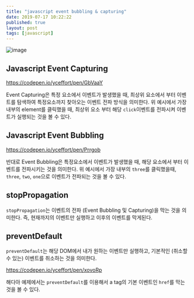 ```yaml
---
title: "javascript event bubbling & capturing"
date: 2019-07-17 10:22:22
published: true
layout: post
tags: [javascript]
---
```


![image](https://miro.medium.com/max/1200/1*Et5UjVPGLfF1L43T7ErrxQ.png)

## Javascript Event Capturing

https://codepen.io/yceffort/pen/GbVaaY

Event Capturing은 특정 요소에서 이벤트가 발생했을 때, 최상위 요소에서 부터 이벤트를 탐색하여 특정요소까지 찾아오는 이벤트 전파 방식을 의미한다. 위 예시에서 가장 내부의 element를 클릭했을 때, 최상위 요소 부터 해당 `click`이벤트를 전파시켜 이벤트가 실행되는 것을 볼 수 있다.

## Javascript Event Bubbling

https://codepen.io/yceffort/pen/Prrgob

반대로 Event Bubbling은 특정요소에서 이벤트가 발생했을 때, 해당 요소에서 부터 이벤트를 전파시키는 것을 의미한다. 위 예시에서 가장 내부의 `three`를 클릭했을때, `three`, `two`, `one`으로 이벤트가 전파되는 것을 볼 수 있다.

## stopPropagation

`stopPropagation`는 이벤트의 전파 (Event Bubbling 및 Capturing)을 막는 것을 의미한다. 즉, 현재까지의 이벤트만 실행하고 이후의 이벤트를 막게된다.

## preventDefault

`preventDefault`는 해당 DOM에서 내가 원하는 이벤트만 실행하고, 기본적인 (취소할 수 있는) 이벤트를 취소하는 것을 의미한다.

https://codepen.io/yceffort/pen/xovoRp

해다아 예제에서는 `preventDefault`를 이용해서 a tag의 기본 이벤트인 `href`를 막는 것을 볼 수 있다.
